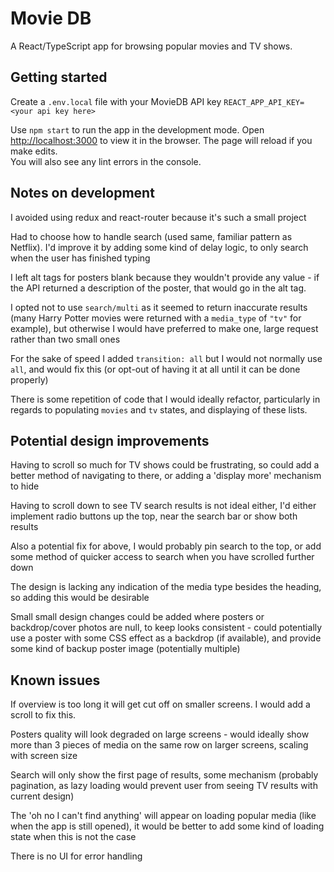 # Movie DB
A React/TypeScript app for browsing popular movies and TV shows.

## Getting started
Create a `.env.local` file with your MovieDB API key `REACT_APP_API_KEY=<your api key here>` 

Use `npm start` to run the app in the development mode.
Open [http://localhost:3000](http://localhost:3000) to view it in the browser.
The page will reload if you make edits.<br>
You will also see any lint errors in the console.

## Notes on development

I avoided using redux and react-router because it's such a small project

Had to choose how to handle search (used same, familiar pattern as Netflix). I'd improve it by adding some kind of delay logic, to only search when the user has finished typing

I left alt tags for posters blank because they wouldn't provide any value - if the API returned a description of the poster, that would go in the alt tag.

I opted not to use `search/multi` as it seemed to return inaccurate results (many Harry Potter movies were returned with a `media_type` of `"tv"` for example), but otherwise I would have preferred to make one, large request rather than two small ones

For the sake of speed I added `transition: all` but I would not normally use `all`, and would fix this (or opt-out of having it at all until it can be done properly) 

There is some repetition of code that I would ideally refactor, particularly in regards to populating `movies` and `tv` states, and displaying of these lists. 

## Potential design improvements

Having to scroll so much for TV shows could be frustrating, so could add a better method of navigating to there, or adding a 'display more' mechanism to hide 

Having to scroll down to see TV search results is not ideal either, I'd either implement radio buttons up the top, near the search bar or show both results 

Also a potential fix for above, I would probably pin search to the top, or add some method of quicker access to search when you have scrolled further down

The design is lacking any indication of the media type besides the heading, so adding this would be desirable

Small small design changes could be added where posters or backdrop/cover photos are null, to keep looks consistent - could potentially use a poster with some CSS effect as a backdrop (if available), and provide some kind of backup poster image (potentially multiple) 

## **Known issues**

If overview is too long it will get cut off on smaller screens. I would add a scroll to fix this. 

Posters quality will look degraded on large screens - would ideally show more than 3 pieces of media on the same row on larger screens, scaling with screen size

Search will only show the first page of results, some mechanism (probably pagination, as lazy loading would prevent user from seeing TV results with current design) 

The 'oh no I can't find anything' will appear on loading popular media (like when the app is still opened), it would be better to add some kind of loading state when this is not the case

There is no UI for error handling